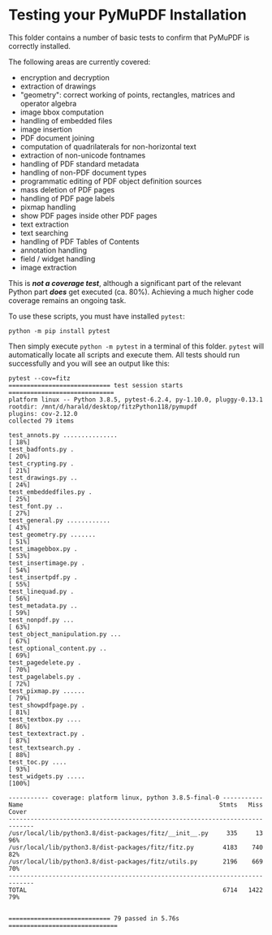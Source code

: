 # Testing your PyMuPDF Installation
This folder contains a number of basic tests to confirm that PyMuPDF is correctly installed.

The following areas are currently covered:
* encryption and decryption
* extraction of drawings
* "geometry": correct working of points, rectangles, matrices and operator algebra
* image bbox computation
* handling of embedded files
* image insertion
* PDF document joining
* computation of quadrilaterals for non-horizontal text
* extraction of non-unicode fontnames
* handling of PDF standard metadata
* handling of non-PDF document types
* programmatic editing of PDF object definition sources
* mass deletion of PDF pages
* handling of PDF page labels
* pixmap handling
* show PDF pages inside other PDF pages
* text extraction
* text searching
* handling of PDF Tables of Contents
* annotation handling
* field / widget handling
* image extraction

This is **_not a coverage test_**, although a significant part of the relevant Python part **_does_** get executed (ca. 80%). Achieving a much higher code coverage remains an ongoing task.

To use these scripts, you must have installed `pytest`:

`python -m pip install pytest`

Then simply execute `python -m pytest` in a terminal of this folder. `pytest` will automatically locate all scripts and execute them. All tests should run successfully and you will see an output like this:

```
pytest --cov=fitz
============================ test session starts =============================
platform linux -- Python 3.8.5, pytest-6.2.4, py-1.10.0, pluggy-0.13.1
rootdir: /mnt/d/harald/desktop/fitzPython118/pymupdf
plugins: cov-2.12.0
collected 79 items

test_annots.py ...............                                          [ 18%]
test_badfonts.py .                                                      [ 20%]
test_crypting.py .                                                      [ 21%]
test_drawings.py ..                                                     [ 24%]
test_embeddedfiles.py .                                                 [ 25%]
test_font.py ..                                                         [ 27%]
test_general.py ............                                            [ 43%]
test_geometry.py .......                                                [ 51%]
test_imagebbox.py .                                                     [ 53%]
test_insertimage.py .                                                   [ 54%]
test_insertpdf.py .                                                     [ 55%]
test_linequad.py .                                                      [ 56%]
test_metadata.py ..                                                     [ 59%]
test_nonpdf.py ...                                                      [ 63%]
test_object_manipulation.py ...                                         [ 67%]
test_optional_content.py ..                                             [ 69%]
test_pagedelete.py .                                                    [ 70%]
test_pagelabels.py .                                                    [ 72%]
test_pixmap.py ......                                                   [ 79%]
test_showpdfpage.py .                                                   [ 81%]
test_textbox.py ....                                                    [ 86%]
test_textextract.py .                                                   [ 87%]
test_textsearch.py .                                                    [ 88%]
test_toc.py ....                                                        [ 93%]
test_widgets.py .....                                                   [100%]

----------- coverage: platform linux, python 3.8.5-final-0 -----------
Name                                                      Stmts   Miss  Cover
-----------------------------------------------------------------------------
/usr/local/lib/python3.8/dist-packages/fitz/__init__.py     335     13    96%
/usr/local/lib/python3.8/dist-packages/fitz/fitz.py        4183    740    82%
/usr/local/lib/python3.8/dist-packages/fitz/utils.py       2196    669    70%
-----------------------------------------------------------------------------
TOTAL                                                      6714   1422    79%


============================ 79 passed in 5.76s ==============================
```
